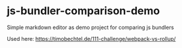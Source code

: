 # js-bundler-comparison-demo

Simple markdown editor as demo project for comparing js bundlers

Used here: <https://timobechtel.de/111-challenge/webpack-vs-rollup/>
